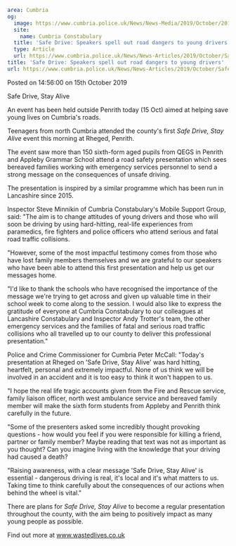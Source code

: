 ```yaml
area: Cumbria
og:
  image: https://www.cumbria.police.uk/News/News-Media/2019/October/20191015095007jpg.jpg
  site:
    name: Cumbria Constabulary
  title: 'Safe Drive: Speakers spell out road dangers to young drivers'
  type: Article
  url: https://www.cumbria.police.uk/News/News-Articles/2019/October/Safe-Drive-Speakers-spell-out-road-dangers-to-young-drivers.aspx
title: 'Safe Drive: Speakers spell out road dangers to young drivers'
url: https://www.cumbria.police.uk/News/News-Articles/2019/October/Safe-Drive-Speakers-spell-out-road-dangers-to-young-drivers.aspx
```

Posted on 14:56:00 on 15th October 2019

Safe Drive, Stay Alive

An event has been held outside Penrith today (15 Oct) aimed at helping save young lives on Cumbria's roads.

Teenagers from north Cumbria attended the county's first _Safe Drive, Stay Alive_ event this morning at Rheged, Penrith.

The event saw more than 150 sixth-form aged pupils from QEGS in Penrith and Appleby Grammar School attend a road safety presentation which sees bereaved families working with emergency services personnel to send a strong message on the consequences of unsafe driving.

The presentation is inspired by a similar programme which has been run in Lancashire since 2015.

Inspector Steve Minnikin of Cumbria Constabulary's Mobile Support Group, said: "The aim is to change attitudes of young drivers and those who will soon be driving by using hard-hitting, real-life experiences from paramedics, fire fighters and police officers who attend serious and fatal road traffic collisions.

"However, some of the most impactful testimony comes from those who have lost family members themselves and we are grateful to our speakers who have been able to attend this first presentation and help us get our messages home.

"I'd like to thank the schools who have recognised the importance of the message we're trying to get across and given up valuable time in their school week to come along to the session. I would also like to express the gratitude of everyone at Cumbria Constabulary to our colleagues at Lancashire Constabulary and Inspector Andy Trotter's team, the other emergency services and the families of fatal and serious road traffic collisions who all travelled up to our county to deliver this professional presentation."

Police and Crime Commissioner for Cumbria Peter McCall: "Today's presentation at Rheged on 'Safe Drive, Stay Alive' was hard hitting, heartfelt, personal and extremely impactful. None of us think we will be involved in an accident and it is too easy to think it won't happen to us.

"I hope the real life tragic accounts given from the Fire and Rescue service, family liaison officer, north west ambulance service and bereaved family member will make the sixth form students from Appleby and Penrith think carefully in the future.

"Some of the presenters asked some incredibly thought provoking questions - how would you feel if you were responsible for killing a friend, partner or family member? Maybe reading that text was not as important as you thought? Can you imagine living with the knowledge that your driving had caused a death?

"Raising awareness, with a clear message 'Safe Drive, Stay Alive' is essential - dangerous driving is real, it's local and it's what matters to us. Taking time to think carefully about the consequences of our actions when behind the wheel is vital."

There are plans for _Safe Drive, Stay Alive_ to become a regular presentation throughout the county, with the aim being to positively impact as many young people as possible.

Find out more at www.wastedlives.co.uk
